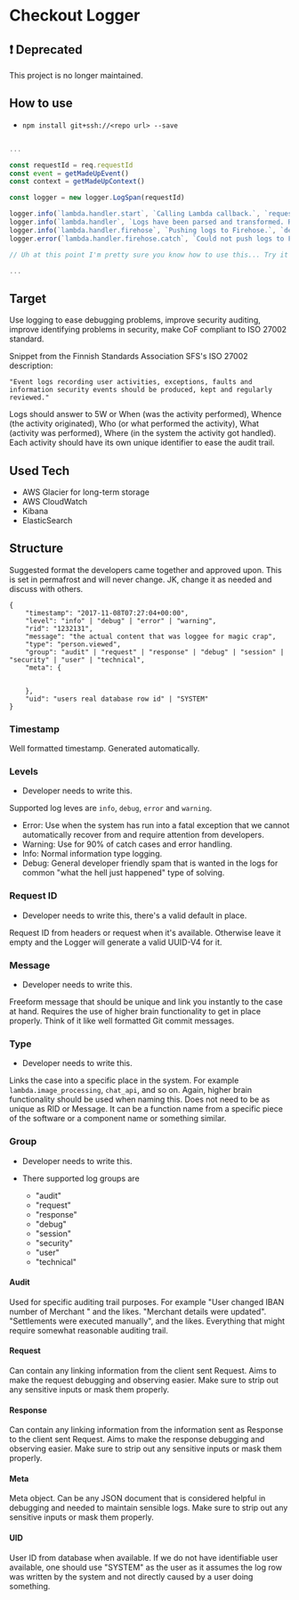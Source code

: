 # Checkout Logger

## ❗ Deprecated

This project is no longer maintained.

## How to use

* `npm install git+ssh://<repo url> --save`

```javascript

...

const requestId = req.requestId
const event = getMadeUpEvent()
const context = getMadeUpContext()

const logger = new logger.LogSpan(requestId)

logger.info(`lambda.handler.start`, `Calling Lambda callback.`, `request`, 'SYSTEM', { event, context })
logger.info(`lambda.handler`, `Logs have been parsed and transformed. Ready to push into separate destinations.`, `debug`)
logger.info(`lambda.handler.firehose`, `Pushing logs to Firehose.`, `debug`)
logger.error(`lambda.handler.firehose.catch`, `Could not push logs to Firehose.`, `debug`, system, { error })

// Uh at this point I'm pretty sure you know how to use this... Try it out.

...

```

## Target

Use logging to ease debugging problems, improve security auditing, improve identifying problems in security, make CoF compliant to ISO 27002 standard.

Snippet from the Finnish Standards Association SFS's ISO 27002 description:

    "Event logs recording user activities, exceptions, faults and information security events should be produced, kept and regularly reviewed."

Logs should answer to 5W or When (was the activity performed), Whence (the activity originated), Who (or what performed the activity), What (activity was performed), Where (in the system the activity got handled). Each activity should have its own unique identifier to ease the audit trail.

## Used Tech

* AWS Glacier for long-term storage
* AWS CloudWatch
* Kibana
* ElasticSearch

## Structure

Suggested format the developers came together and approved upon. This is set in permafrost and will never change. JK, change it as needed and discuss with others.

```
{
    "timestamp": "2017-11-08T07:27:04+00:00",
    "level": "info" | "debug" | "error" | "warning",
    "rid": "1232131",
    "message": "the actual content that was loggee for magic crap",
    "type": "person.viewed",
    "group": "audit" | "request" | "response" | "debug" | "session" | "security" | "user" | "technical",
    "meta": {


    },
    "uid": "users real database row id" | "SYSTEM"
}
```

### Timestamp

Well formatted timestamp. Generated automatically.

### Levels

* Developer needs to write this.

Supported log leves are `info`, `debug`, `error` and `warning`.

* Error: Use when the system has run into a fatal exception that we cannot automatically recover from and require attention from developers.
* Warning: Use for 90% of catch cases and error handling.
* Info: Normal information type logging.
* Debug: General developer friendly spam that is wanted in the logs for common "what the hell just happened" type of solving.

### Request ID

* Developer needs to write this, there's a valid default in place.

Request ID from headers or request when it's available. Otherwise leave it empty and the Logger will generate a valid UUID-V4 for it.

### Message

* Developer needs to write this.

Freeform message that should be unique and link you instantly to the case at hand. Requires the use of higher brain functionality to get in place properly. Think of it like well formatted Git commit messages.

### Type

* Developer needs to write this.


Links the case into a specific place in the system. For example `lambda.image_processing`, `chat_api`, and so on. Again, higher brain functionality should be used when naming this. Does not need to be as unique as RID or Message. It can be a function name from a specific piece of the software or a component name or something similar.

### Group

* Developer needs to write this.

* There supported log groups are
  * "audit"
  * "request"
  * "response"
  * "debug"
  * "session"
  * "security"
  * "user"
  * "technical"

#### Audit

Used for specific auditing trail purposes. For example "User changed IBAN number of Merchant <mid>" and the likes. "Merchant details were updated". "Settlements were executed manually", and the likes. Everything that might require somewhat reasonable auditing trail.

#### Request

Can contain any linking information from the client sent Request. Aims to make the request debugging and observing easier. Make sure to strip out any sensitive inputs or mask them properly.

#### Response

Can contain any linking information from the information sent as Response to the client sent Request. Aims to make the response debugging and observing easier. Make sure to strip out any sensitive inputs or mask them properly.

#### Meta

Meta object. Can be any JSON document that is considered helpful in debugging and needed to maintain sensible logs. Make sure to strip out any sensitive inputs or mask them properly.

#### UID

User ID from database when available. If we do not have identifiable user available, one should use "SYSTEM" as the user as it assumes the log row was written by the system and not directly caused by a user doing something.

